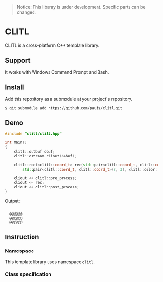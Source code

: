 > Notice: This libaray is under development. Specific parts can be changed.

# CLITL
CLITL is a cross-platform C++ template library.

## Support
It works with Windows Command Prompt and Bash.

## Install
Add this repository as a submodule at your project's repository.
```
$ git submodule add https://github.com/pauis/clitl.git
```

## Demo
```C++
#include "clitl/clitl.hpp"

int main()
{
    clitl::outbuf obuf;
    clitl::ostream cliout(&obuf);

    clitl::rect<clitl::coord_t> rec(std::pair<clitl::coord_t, clitl::coord_t>(2, 1),
        std::pair<clitl::coord_t, clitl::coord_t>(7, 3), clitl::color::CYAN);

    cliout << clitl::pre_process;
    cliout << rec;
    cliout << clitl::post_process;
}
```
Output:
```

  @@@@@@
  @@@@@@
  @@@@@@
```

## Instruction
### Namespace
This template library uses namespace `clitl`.
### Class specification


